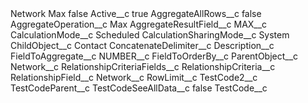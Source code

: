 <?xml version="1.0" encoding="UTF-8"?>
<CustomMetadata xmlns="http://soap.sforce.com/2006/04/metadata" xmlns:xsi="http://www.w3.org/2001/XMLSchema-instance" xmlns:xsd="http://www.w3.org/2001/XMLSchema">
    <label>Network Max</label>
    <protected>false</protected>
    <values>
        <field>Active__c</field>
        <value xsi:type="xsd:boolean">true</value>
    </values>
    <values>
        <field>AggregateAllRows__c</field>
        <value xsi:type="xsd:boolean">false</value>
    </values>
    <values>
        <field>AggregateOperation__c</field>
        <value xsi:type="xsd:string">Max</value>
    </values>
    <values>
        <field>AggregateResultField__c</field>
        <value xsi:type="xsd:string">MAX__c</value>
    </values>
    <values>
        <field>CalculationMode__c</field>
        <value xsi:type="xsd:string">Scheduled</value>
    </values>
    <values>
        <field>CalculationSharingMode__c</field>
        <value xsi:type="xsd:string">System</value>
    </values>
    <values>
        <field>ChildObject__c</field>
        <value xsi:type="xsd:string">Contact</value>
    </values>
    <values>
        <field>ConcatenateDelimiter__c</field>
        <value xsi:nil="true"/>
    </values>
    <values>
        <field>Description__c</field>
        <value xsi:nil="true"/>
    </values>
    <values>
        <field>FieldToAggregate__c</field>
        <value xsi:type="xsd:string">NUMBER__c</value>
    </values>
    <values>
        <field>FieldToOrderBy__c</field>
        <value xsi:nil="true"/>
    </values>
    <values>
        <field>ParentObject__c</field>
        <value xsi:type="xsd:string">Network__c</value>
    </values>
    <values>
        <field>RelationshipCriteriaFields__c</field>
        <value xsi:nil="true"/>
    </values>
    <values>
        <field>RelationshipCriteria__c</field>
        <value xsi:nil="true"/>
    </values>
    <values>
        <field>RelationshipField__c</field>
        <value xsi:type="xsd:string">Network__c</value>
    </values>
    <values>
        <field>RowLimit__c</field>
        <value xsi:nil="true"/>
    </values>
    <values>
        <field>TestCode2__c</field>
        <value xsi:nil="true"/>
    </values>
    <values>
        <field>TestCodeParent__c</field>
        <value xsi:nil="true"/>
    </values>
    <values>
        <field>TestCodeSeeAllData__c</field>
        <value xsi:type="xsd:boolean">false</value>
    </values>
    <values>
        <field>TestCode__c</field>
        <value xsi:nil="true"/>
    </values>
</CustomMetadata>

